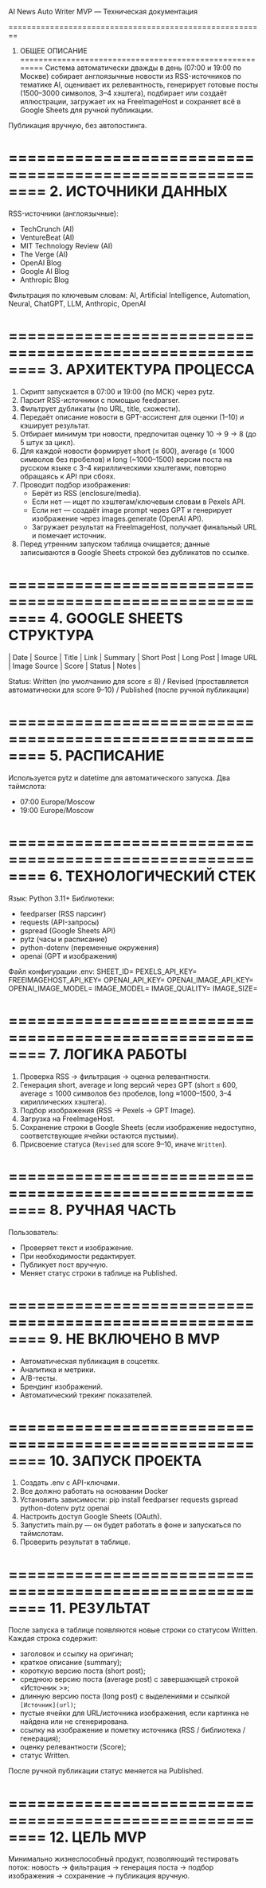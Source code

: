 
AI News Auto Writer MVP — Техническая документация

========================================================
1. ОБЩЕЕ ОПИСАНИЕ
========================================================
Система автоматически дважды в день (07:00 и 19:00 по Москве)
собирает англоязычные новости из RSS-источников по тематике AI,
оценивает их релевантность, генерирует готовые посты
(1500–3000 символов, 3–4 хэштега), подбирает или создаёт
иллюстрации, загружает их на FreeImageHost и сохраняет всё
в Google Sheets для ручной публикации.

Публикация вручную, без автопостинга.

========================================================
2. ИСТОЧНИКИ ДАННЫХ
========================================================
RSS-источники (англоязычные):
- TechCrunch (AI)
- VentureBeat (AI)
- MIT Technology Review (AI)
- The Verge (AI)
- OpenAI Blog
- Google AI Blog
- Anthropic Blog

Фильтрация по ключевым словам:
AI, Artificial Intelligence, Automation, Neural, ChatGPT, LLM, Anthropic, OpenAI

========================================================
3. АРХИТЕКТУРА ПРОЦЕССА
========================================================
1) Скрипт запускается в 07:00 и 19:00 (по МСК) через pytz.
2) Парсит RSS-источники с помощью feedparser.
3) Фильтрует дубликаты (по URL, title, схожести).
4) Передаёт описание новости в GPT-ассистент для оценки (1–10)
   и кэширует результат.
5) Отбирает минимум три новости, предпочитая оценку 10 → 9 → 8 (до 5 штук за цикл).
6) Для каждой новости формирует short (≤ 600), average (≤ 1000 символов без пробелов) и long (~1000–1500) версии поста
   на русском языке с 3–4 кириллическими хэштегами, повторно обращаясь к API при сбоях.
7) Проводит подбор изображения:
   - Берёт из RSS (enclosure/media).
   - Если нет — ищет по хэштегам/ключевым словам в Pexels API.
   - Если нет — создаёт image prompt через GPT и генерирует изображение
     через images.generate (OpenAI API).
   - Загружает результат на FreeImageHost, получает финальный URL и помечает источник.
8) Перед утренним запуском таблица очищается; данные записываются в Google Sheets строкой без дубликатов по ссылке.

========================================================
4. GOOGLE SHEETS СТРУКТУРА
========================================================
| Date | Source | Title | Link | Summary | Short Post | Long Post | Image URL | Image Source | Score | Status | Notes |

Status: Written (по умолчанию для score ≤ 8) / Revised (проставляется автоматически для score 9–10) / Published (после ручной публикации)

========================================================
5. РАСПИСАНИЕ
========================================================
Используется pytz и datetime для автоматического запуска.
Два таймслота:
- 07:00 Europe/Moscow
- 19:00 Europe/Moscow

========================================================
6. ТЕХНОЛОГИЧЕСКИЙ СТЕК
========================================================
Язык: Python 3.11+
Библиотеки:
- feedparser (RSS парсинг)
- requests (API-запросы)
- gspread (Google Sheets API)
- pytz (часы и расписание)
- python-dotenv (переменные окружения)
- openai (GPT и изображения)

Файл конфигурации .env:
SHEET_ID=
PEXELS_API_KEY=
FREEIMAGEHOST_API_KEY=
OPENAI_API_KEY=
OPENAI_IMAGE_API_KEY=
OPENAI_IMAGE_MODEL=
IMAGE_MODEL=
IMAGE_QUALITY=
IMAGE_SIZE=

========================================================
7. ЛОГИКА РАБОТЫ
========================================================
1. Проверка RSS → фильтрация → оценка релевантности.
2. Генерация short, average и long версий через GPT (short ≤ 600, average ≤ 1000 символов без пробелов, long ≈1000–1500, 3–4 кириллических хэштега).
3. Подбор изображения (RSS → Pexels → GPT Image).
4. Загрузка на FreeImageHost.
5. Сохранение строки в Google Sheets (если изображение недоступно, соответствующие ячейки остаются пустыми).
6. Присвоение статуса (`Revised` для score 9–10, иначе `Written`).

========================================================
8. РУЧНАЯ ЧАСТЬ
========================================================
Пользователь:
- Проверяет текст и изображение.
- При необходимости редактирует.
- Публикует пост вручную.
- Меняет статус строки в таблице на Published.

========================================================
9. НЕ ВКЛЮЧЕНО В MVP
========================================================
- Автоматическая публикация в соцсетях.
- Аналитика и метрики.
- A/B-тесты.
- Брендинг изображений.
- Автоматический трекинг показателей.

========================================================
10. ЗАПУСК ПРОЕКТА
========================================================
1) Создать .env с API-ключами.
2) Все должно работать на основании Docker
3) Установить зависимости:
   pip install feedparser requests gspread python-dotenv pytz openai
4) Настроить доступ Google Sheets (OAuth).
5) Запустить main.py — он будет работать в фоне и запускаться по таймслотам.
6) Проверить результат в таблице.

========================================================
11. РЕЗУЛЬТАТ
========================================================
После запуска в таблице появляются новые строки со статусом Written.
Каждая строка содержит:
- заголовок и ссылку на оригинал;
- краткое описание (summary);
- короткую версию поста (short post);
- среднюю версию поста (average post) с завершающей строкой «Источник >»;
- длинную версию поста (long post) с выделениями и ссылкой `[Источник](url)`;
- пустые ячейки для URL/источника изображения, если картинка не найдена или не сгенерирована.
- ссылку на изображение и пометку источника (RSS / библиотека / генерация);
- оценку релевантности (Score);
- статус Written.

После ручной публикации статус меняется на Published.

========================================================
12. ЦЕЛЬ MVP
========================================================
Минимально жизнеспособный продукт, позволяющий тестировать поток:
новость → фильтрация → генерация поста → подбор изображения →
сохранение → публикация вручную.
